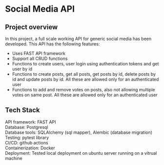 # Social Media API
## Project overview
In this project, a full scale working API for generic social media has been developed. This API has the following features:
- Uses FAST API framework 
- Support all CRUD functions
- Functions to create users, user login using authentication tokens and get user by id 
- Functions to create posts, get all posts, get posts by id, delete posts by id and update posts by id. 
  All these are allowed only for an authenticated user
- Functions to add and remove votes on posts, also not allowing multiple votes on same post. 
  All these are allowed only for an authenticated user

## Tech Stack  
API framework: FAST API  
Database: Postgresql  
Database tools: SQLAlchemy (sql mapper), Alembic (database migration)   
Testing: pytest library  
CI/CD: github actions  
Containerization: Docker  
Deployment: Tested local deployment on ubuntu server running on a vitrual machine  
